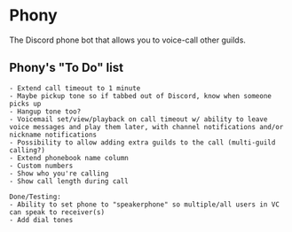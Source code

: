 # Phony
The Discord phone bot that allows you to voice-call other guilds.

## Phony's "To Do" list
```
- Extend call timeout to 1 minute
- Maybe pickup tone so if tabbed out of Discord, know when someone picks up
- Hangup tone too?
- Voicemail set/view/playback on call timeout w/ ability to leave voice messages and play them later, with channel notifications and/or nickname notifications
- Possibility to allow adding extra guilds to the call (multi-guild calling?)
- Extend phonebook name column
- Custom numbers
- Show who you're calling
- Show call length during call

Done/Testing:
- Ability to set phone to "speakerphone" so multiple/all users in VC can speak to receiver(s)
- Add dial tones
```